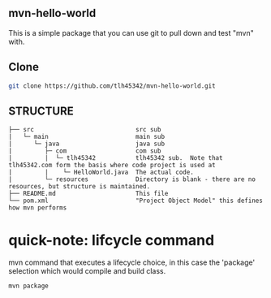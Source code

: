 ## mvn-hello-world

This is a simple package that you can use git to pull down and test "mvn" with.

## Clone

```bash
git clone https://github.com/tlh45342/mvn-hello-world.git
```

## STRUCTURE

    ├── src                            src sub 
    |   └─ main                        main sub  
    |      └─ java                     java sub 
    |         ├─ com                   com sub       
    |         |  └─ tlh45342           tlh45342 sub.  Note that tlh45342.com form the basis where code project is used at
    |         |    └─ HelloWorld.java  The actual code.            
    |         └─ resources             Directory is blank - there are no resources, but structure is maintained.
    ├── README.md                      This file
    └── pom.xml                        "Project Object Model" this defines how mvn performs   

# quick-note: lifcycle command 

mvn command that executes a lifecycle choice, in this case the 'package' selection which would compile and build class.

```bash
mvn package
```
